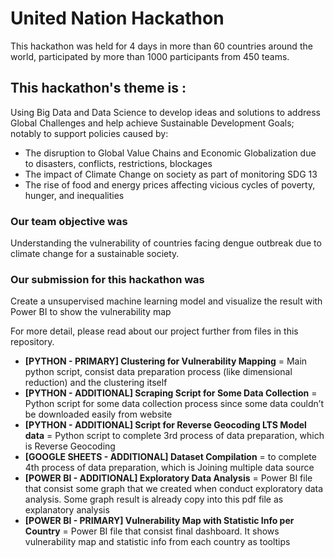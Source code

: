 # United Nation Hackathon
This hackathon was held for 4 days in more than 60 countries around the world, participated by more than 1000 participants from 450 teams. 

## This hackathon's theme is : 
Using Big Data and Data Science to develop ideas and solutions to address Global Challenges and help achieve Sustainable Development Goals; notably to support policies caused by:
- The disruption to Global Value Chains and Economic Globalization due to disasters, conflicts, restrictions, blockages
- The impact of Climate Change on society as part of monitoring SDG 13
- The rise of food and energy prices affecting vicious cycles of poverty, hunger, and inequalities

### Our team objective was
Understanding the vulnerability of countries facing dengue outbreak due to climate change for a sustainable society. 

### Our submission for this hackathon was 
Create a unsupervised machine learning model and visualize the result with Power BI to show the vulnerability map

For more detail, please read about our project further from files in this repository. 
- **[PYTHON - PRIMARY] Clustering for Vulnerability Mapping** = Main python script, consist data preparation process (like dimensional reduction) and the clustering itself
- **[PYTHON - ADDITIONAL] Scraping Script for Some Data Collection** = Python script for some data collection process since some data couldn’t be downloaded easily from website
- **[PYTHON - ADDITIONAL] Script for Reverse Geocoding LTS Model data** = Python script to complete 3rd process of data preparation, which is Reverse Geocoding
- **[GOOGLE SHEETS - ADDITIONAL] Dataset Compilation** = to complete 4th process of data preparation, which is Joining multiple data source
- **[POWER BI - ADDITIONAL] Exploratory Data Analysis** = Power BI file that consist some graph that we created when conduct exploratory data analysis. Some graph result is already copy into this pdf file as explanatory analysis
- **[POWER BI - PRIMARY] Vulnerability Map with Statistic Info per Country** = Power BI file that consist final dashboard. It shows vulnerability map and statistic info from each country as tooltips
